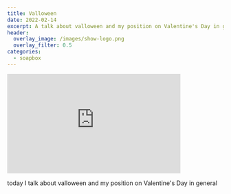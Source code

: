 ```yaml
---
title: Valloween
date: 2022-02-14
excerpt: A talk about valloween and my position on Valentine's Day in general
header:
  overlay_image: /images/show-logo.png
  overlay_filter: 0.5
categories:
  - soapbox
---
```

<iframe src='https://open.spotify.com/embed/episode/30C28AataPTLLy1tSwL71x' width='80%' height='232' frameborder='0' allowtransparency='true' allow='encrypted-media'></iframe>

today I talk about valloween and my position on Valentine's Day in general
